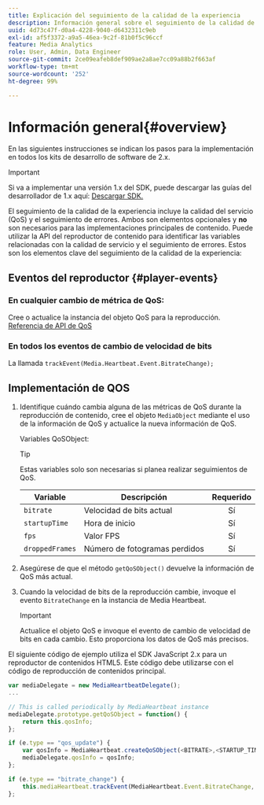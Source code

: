 ```yaml
---
title: Explicación del seguimiento de la calidad de la experiencia
description: Información general sobre el seguimiento de la calidad de la experiencia (QoE, QoS) mediante Media SDK.
uuid: 4d73c47f-d0a4-4228-9040-d6432311c9eb
exl-id: af5f3372-a9a5-46ea-9c2f-81b0f5c96ccf
feature: Media Analytics
role: User, Admin, Data Engineer
source-git-commit: 2ce09eafeb8def909ae2a8ae7cc09a88b2f663af
workflow-type: tm+mt
source-wordcount: '252'
ht-degree: 99%

---
```


# Información general{#overview}

En las siguientes instrucciones se indican los pasos para la implementación en todos los kits de desarrollo de software de 2.x.

>[!IMPORTANT]
>
>Si va a implementar una versión 1.x del SDK, puede descargar las guías del desarrollador de 1.x aquí: [Descargar SDK.](/help/getting-started/download-sdks.md)

El seguimiento de la calidad de la experiencia incluye la calidad del servicio (QoS) y el seguimiento de errores. Ambos son elementos opcionales y **no** son necesarios para las implementaciones principales de contenido. Puede utilizar la API del reproductor de contenido para identificar las variables relacionadas con la calidad de servicio y el seguimiento de errores. Estos son los elementos clave del seguimiento de la calidad de la experiencia:

## Eventos del reproductor {#player-events}

### En cualquier cambio de métrica de QoS:

Cree o actualice la instancia del objeto QoS para la reproducción. [Referencia de API de QoS](https://adobe-marketing-cloud.github.io/media-sdks/reference/javascript/MediaHeartbeat.html#.createQoSObject)

### En todos los eventos de cambio de velocidad de bits

La llamada `trackEvent(Media.Heartbeat.Event.BitrateChange);`

## Implementación de QOS

1. Identifique cuándo cambia alguna de las métricas de QoS durante la reproducción de contenido, cree el objeto `MediaObject` mediante el uso de la información de QoS y actualice la nueva información de QoS.

   Variables QoSObject:

   >[!TIP]
   >
   >Estas variables solo son necesarias si planea realizar seguimientos de QoS.

   | Variable | Descripción | Requerido |
   | --- | --- | :---: |
   | `bitrate` | Velocidad de bits actual | Sí |
   | `startupTime` | Hora de inicio | Sí |
   | `fps` | Valor FPS | Sí |
   | `droppedFrames` | Número de fotogramas perdidos | Sí |

1. Asegúrese de que el método `getQoSObject()` devuelve la información de QoS más actual.
1. Cuando la velocidad de bits de la reproducción cambie, invoque el evento `BitrateChange` en la instancia de Media Heartbeat.

   >[!IMPORTANT]
   >
   >Actualice el objeto QoS e invoque el evento de cambio de velocidad de bits en cada cambio. Esto proporciona los datos de QoS más precisos.

El siguiente código de ejemplo utiliza el SDK JavaScript 2.x para un reproductor de contenidos HTML5. Este código debe utilizarse con el código de reproducción de contenidos principal.

```js
var mediaDelegate = new MediaHeartbeatDelegate();
...  

// This is called periodically by MediaHeartbeat instance
mediaDelegate.prototype.getQoSObject = function() {
    return this.qosInfo;
};

if (e.type == "qos_update") {
    var qosInfo = MediaHeartbeat.createQoSObject(<BITRATE>,<STARTUP_TIME>,<FPS>,<DROPPED_FRAMES>);
    mediaDelegate.qosInfo = qosInfo;
};

if (e.type == "bitrate_change") {
    this.mediaHeartbeat.trackEvent(MediaHeartbeat.Event.BitrateChange, qosObject);
};
```
